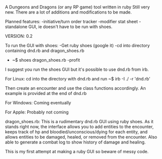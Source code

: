 A Dungeons and Dragons (or any RP game) tool written in ruby
Still very new. There are a lot of additions and modifications to be made.

Planned features:
-initiative/turn order tracker
-modifier stat sheet
-standalone GUI, ie doesn't have to be run with shoes.

VERSION: 0.2

To run the GUI with shoes:
-Get ruby shoes (google it)
-cd into directory containing dnd.rb and dragon_shoes.rb
- ~$ shoes dragon_shoes.rb
-profit

I suggest you run the shoes GUI but it's possible to use dnd.rb from irb.

For Linux:
cd  into the directory with dnd.rb and run ~$  irb -I ./ -r 'dnd.rb'

Then create an encounter and use the class functions accordingly. An example is provided at the end of dnd.rb

For Windows:
Coming eventually

For Apple:
Probably not coming

dragon_shoes.rb:
This is a rudimentary dnd.rb GUI using ruby shoes. As it stands right now, the interface allows you to add entities to the encounter, keeps track of hp and bloodied/unconscious/dying for each entity, and allows entities to be damaged, healed, or removed from the encounter. Also able to generate a combat log to show history of damage and healing.
 
This is my first attempt at making a ruby GUI so beware of messy code.
